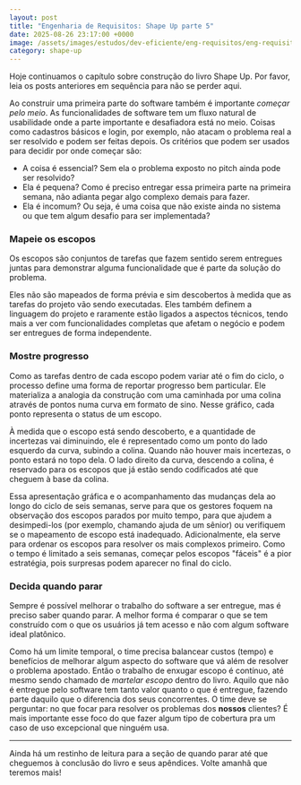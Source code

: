 ```yaml
---
layout: post
title: "Engenharia de Requisitos: Shape Up parte 5"
date: 2025-08-26 23:17:00 +0000
image: /assets/images/estudos/dev-eficiente/eng-requisitos/eng-requisitos-shape-up-parte5-cover.jpg
category: shape-up
---
```

Hoje continuamos o capítulo sobre construção do livro Shape Up. Por favor, leia os posts anteriores em sequência para não se perder aqui.

Ao construir uma primeira parte do software também é importante *começar pelo meio*. As funcionalidades de software tem um fluxo natural de usabilidade onde a parte importante e desafiadora está no meio. Coisas como cadastros básicos e login, por exemplo, não atacam o problema real a ser resolvido e podem ser feitas depois. Os critérios que podem ser usados para decidir por onde começar são:
- A coisa é essencial? Sem ela o problema exposto no pitch ainda pode ser resolvido?
- Ela é pequena? Como é preciso entregar essa primeira parte na primeira semana, não adianta pegar algo complexo demais para fazer.
- Ela é incomum? Ou seja, é uma coisa que não existe ainda no sistema ou que tem algum desafio para ser implementada?

### Mapeie os escopos

Os escopos são conjuntos de tarefas que fazem sentido serem entregues juntas para demonstrar alguma funcionalidade que é parte da solução do problema.

Eles não são mapeados de forma prévia e sim descobertos à medida que as tarefas do projeto vão sendo executadas. Eles também definem a linguagem do projeto e raramente estão ligados a aspectos técnicos, tendo mais a ver com funcionalidades completas que afetam o negócio e podem ser entregues de forma independente.

### Mostre progresso

Como as tarefas dentro de cada escopo podem variar até o fim do ciclo, o processo define uma forma de reportar progresso bem particular. Ele materializa a analogia da construção com uma caminhada por uma colina através de pontos numa curva em formato de sino. Nesse gráfico, cada ponto representa o status de um escopo.

À medida que o escopo está sendo descoberto, e a quantidade de incertezas vai diminuindo, ele é representado como um ponto do lado esquerdo da curva, subindo a colina. Quando não houver mais incertezas, o ponto estará no topo dela. O lado direito da curva, descendo a colina, é reservado para os escopos que já estão sendo codificados até que cheguem à base da colina.

Essa apresentação gráfica e o acompanhamento das mudanças dela ao longo do ciclo de seis semanas, serve para que os gestores foquem na observação dos escopos parados por muito tempo, para que ajudem a desimpedi-los (por exemplo, chamando ajuda de um sênior) ou verifiquem se o mapeamento de escopo está inadequado. Adicionalmente, ela serve para ordenar os escopos para resolver os mais complexos primeiro. Como o tempo é limitado a seis semanas, começar pelos escopos "fáceis" é a pior estratégia, pois surpresas podem aparecer no final do ciclo.

### Decida quando parar

Sempre é possível melhorar o trabalho do software a ser entregue, mas é preciso saber quando parar. A melhor forma é comparar o que se tem construído com o que os usuários já tem acesso e não com algum software ideal platônico.

Como há um limite temporal, o time precisa balancear custos (tempo) e benefícios de melhorar algum aspecto do software que vá além de resolver o problema apostado. Então o trabalho de enxugar escopo é contínuo, até mesmo sendo chamado de *martelar escopo* dentro do livro. Aquilo que não é entregue pelo software tem tanto valor quanto o que é entregue, fazendo parte daquilo que o diferencia dos seus concorrentes. O time deve se perguntar: no que focar para resolver os problemas dos **nossos** clientes? É mais importante esse foco do que fazer algum tipo de cobertura pra um caso de uso excepcional que ninguém usa.

---

Ainda há um restinho de leitura para a seção de quando parar até que cheguemos à conclusão do livro e seus apêndices. Volte amanhã que teremos mais!